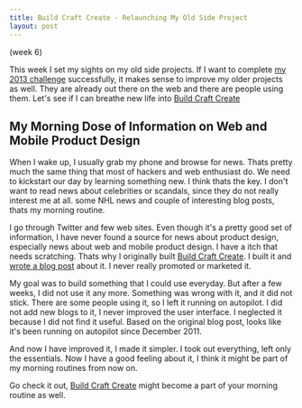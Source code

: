 ```yaml
---
title: Build Craft Create - Relaunching My Old Side Project
layout: post
---
```

(week 6)

This week I set my sights on my old side projects.
If I want to complete [my 2013 challenge](http://rebelcode.net/2013/01/01/in-2013-i-will-build-a-side-project-that-generates-income.html) successfully,
it makes sense to improve my older projects as well. They are already out there on the web
and there are people using them. Let's see if I can breathe new life into [Build Craft Create](http://buildcraftcreate.com)

## My Morning Dose of Information on Web and Mobile Product Design ##

When I wake up, I usually grab my phone and browse for news.
Thats pretty much the same thing that most of hackers and web enthusiast do.
We need to kickstart our day by learning something new. I think thats the key.
I don't want to read news about celebrities or scandals, since they do not really interest me at all.
some NHL news and couple of interesting blog posts, thats my morning routine.

I go through Twitter and few web sites. Even though it's a pretty good set of
information, I have never found a source for news about product design,
especially news about web and mobile product design. I have a itch that needs scratching.
Thats why I originally built [Build Craft Create](http://buildcraftcreate.com).
I built it and [wrote a blog post](http://rebelcode.net/2011/12/22/how-blogpost-turned-into-a-small-webapp.html) about it.
I never really promoted or marketed it.

My goal was to build something that I could use everyday. But after a few weeks,
I did not use it any more. Something was wrong with it, and it did not stick.
There are some people using it, so I left it running on autopilot. I did not add new
blogs to it, I never improved the user interface. I neglected it because I did not find it
useful. Based on the original blog post, looks like it's been running on autopilot since December 2011.

And now I have improved it, I made it simpler. I took out everything, left only the essentials.
Now I have a good feeling about it, I think it might be part of my morning routines from now on.

Go check it out, [Build Craft Create](http://buildcraftcreate.com) might become a part of your morning routine as well.
